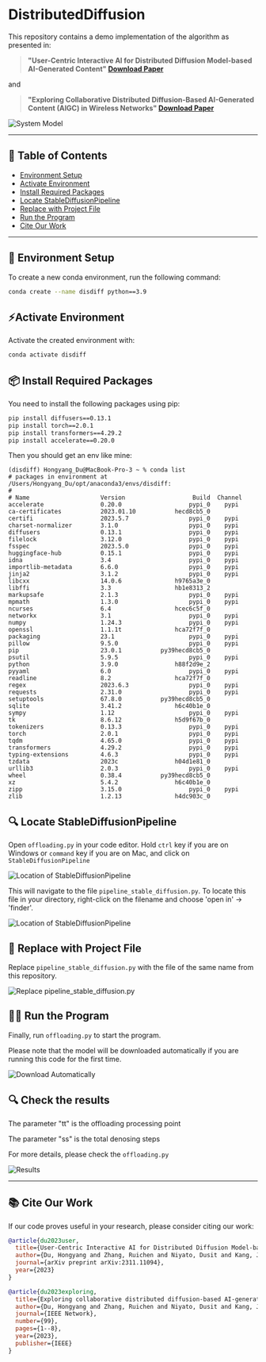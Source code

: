 # DistributedDiffusion

This repository contains a demo implementation of the algorithm as presented in:

> **"User-Centric Interactive AI for Distributed Diffusion Model-based AI-Generated Content" [Download Paper](journal_paper.pdf)**

and

> **"Exploring Collaborative Distributed Diffusion-Based AI-Generated Content (AIGC) in Wireless Networks" [Download Paper](mag_paper.pdf)**

![System Model](readme/img0.png)

---

## 📝 Table of Contents
- [Environment Setup](#-environment-setup)
- [Activate Environment](#-activate-environment)
- [Install Required Packages](#-install-required-packages)
- [Locate StableDiffusionPipeline](#-locate-stablediffusionpipeline)
- [Replace with Project File](#-replace-with-project-file)
- [Run the Program](#-run-the-program)
- [Cite Our Work](#-cite-our-work)

---

## 🔧 Environment Setup
To create a new conda environment, run the following command:

```bash
conda create --name disdiff python==3.9
```
## ⚡Activate Environment
Activate the created environment with:
```bash
conda activate disdiff
```

## 📦 Install Required Packages
You need to install the following packages using pip:
```bash
pip install diffusers==0.13.1
pip install torch==2.0.1
pip install transformers==4.29.2
pip install accelerate==0.20.0
```

Then you should get an env like mine:
```
(disdiff) Hongyang_Du@MacBook-Pro-3 ~ % conda list
# packages in environment at /Users/Hongyang_Du/opt/anaconda3/envs/disdiff:
#
# Name                    Version                   Build  Channel
accelerate                0.20.0                   pypi_0    pypi
ca-certificates           2023.01.10           hecd8cb5_0  
certifi                   2023.5.7                 pypi_0    pypi
charset-normalizer        3.1.0                    pypi_0    pypi
diffusers                 0.13.1                   pypi_0    pypi
filelock                  3.12.0                   pypi_0    pypi
fsspec                    2023.5.0                 pypi_0    pypi
huggingface-hub           0.15.1                   pypi_0    pypi
idna                      3.4                      pypi_0    pypi
importlib-metadata        6.6.0                    pypi_0    pypi
jinja2                    3.1.2                    pypi_0    pypi
libcxx                    14.0.6               h9765a3e_0  
libffi                    3.3                  hb1e8313_2  
markupsafe                2.1.3                    pypi_0    pypi
mpmath                    1.3.0                    pypi_0    pypi
ncurses                   6.4                  hcec6c5f_0  
networkx                  3.1                      pypi_0    pypi
numpy                     1.24.3                   pypi_0    pypi
openssl                   1.1.1t               hca72f7f_0  
packaging                 23.1                     pypi_0    pypi
pillow                    9.5.0                    pypi_0    pypi
pip                       23.0.1           py39hecd8cb5_0  
psutil                    5.9.5                    pypi_0    pypi
python                    3.9.0                h88f2d9e_2  
pyyaml                    6.0                      pypi_0    pypi
readline                  8.2                  hca72f7f_0  
regex                     2023.6.3                 pypi_0    pypi
requests                  2.31.0                   pypi_0    pypi
setuptools                67.8.0           py39hecd8cb5_0  
sqlite                    3.41.2               h6c40b1e_0  
sympy                     1.12                     pypi_0    pypi
tk                        8.6.12               h5d9f67b_0  
tokenizers                0.13.3                   pypi_0    pypi
torch                     2.0.1                    pypi_0    pypi
tqdm                      4.65.0                   pypi_0    pypi
transformers              4.29.2                   pypi_0    pypi
typing-extensions         4.6.3                    pypi_0    pypi
tzdata                    2023c                h04d1e81_0  
urllib3                   2.0.3                    pypi_0    pypi
wheel                     0.38.4           py39hecd8cb5_0  
xz                        5.4.2                h6c40b1e_0  
zipp                      3.15.0                   pypi_0    pypi
zlib                      1.2.13               h4dc903c_0
```

## 🔍 Locate StableDiffusionPipeline
Open `offloading.py` in your code editor. Hold `ctrl` key if you are on Windows or `command` key if you are on Mac, and click on `StableDiffusionPipeline`

![Location of StableDiffusionPipeline](readme/img1.png)

This will navigate to the file `pipeline_stable_diffusion.py`. To locate this file in your directory, right-click on the filename and choose 'open in' -> 'finder'.

![Location of StableDiffusionPipeline](readme/img2.png)

## 🔄 Replace with Project File
Replace `pipeline_stable_diffusion.py` with the file of the same name from this repository.

![Replace `pipeline_stable_diffusion.py`](readme/img3.png)

## 🏃‍♀️ Run the Program
Finally, run `offloading.py` to start the program.

Please note that the model will be downloaded automatically if you are running this code for the first time.
 
![Download Automatically](readme/img4.png)

## 🔍 Check the results

The parameter "tt" is the offloading processing point

The parameter "ss" is the total denosing steps

For more details, please check the `offloading.py`

![Results](readme/img5.png)
 
---

## 📚 Cite Our Work

If our code proves useful in your research, please consider citing our work:

```bibtex
@article{du2023user,
  title={User-Centric Interactive AI for Distributed Diffusion Model-based AI-Generated Content},
  author={Du, Hongyang and Zhang, Ruichen and Niyato, Dusit and Kang, Jiawen and Xiong, Zehui and Cui, Shuguang and Shen, Xuemin and Kim, Dong In},
  journal={arXiv preprint arXiv:2311.11094},
  year={2023}
}
```


```bibtex
@article{du2023exploring,
  title={Exploring collaborative distributed diffusion-based AI-generated content (AIGC) in wireless networks},
  author={Du, Hongyang and Zhang, Ruichen and Niyato, Dusit and Kang, Jiawen and Xiong, Zehui and Kim, Dong In and Shen, Xuemin Sherman and Poor, H Vincent},
  journal={IEEE Network},
  number={99},
  pages={1--8},
  year={2023},
  publisher={IEEE}
}
```
